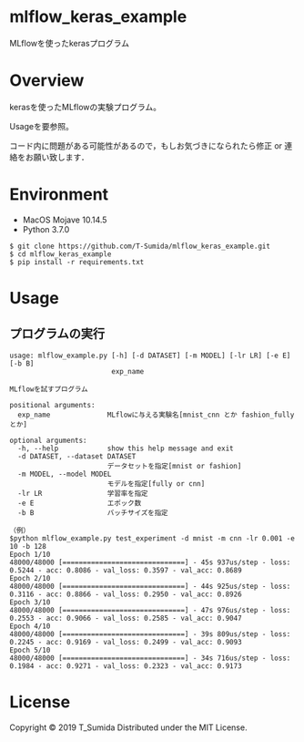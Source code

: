 # mlflow_keras_example
MLflowを使ったkerasプログラム

# Overview
kerasを使ったMLflowの実験プログラム。

Usageを要参照。

コード内に問題がある可能性があるので，もしお気づきになられたら修正 or 連絡をお願い致します．

# Environment
- MacOS Mojave 10.14.5
- Python 3.7.0

```
$ git clone https://github.com/T-Sumida/mlflow_keras_example.git
$ cd mlflow_keras_example
$ pip install -r requirements.txt
```

# Usage
## プログラムの実行
```
usage: mlflow_example.py [-h] [-d DATASET] [-m MODEL] [-lr LR] [-e E] [-b B]
                         exp_name

MLflowを試すプログラム

positional arguments:
  exp_name              MLflowに与える実験名[mnist_cnn とか fashion_fullyとか]

optional arguments:
  -h, --help            show this help message and exit
  -d DATASET, --dataset DATASET
                        データセットを指定[mnist or fashion]
  -m MODEL, --model MODEL
                        モデルを指定[fully or cnn]
  -lr LR                学習率を指定
  -e E                  エポック数
  -b B                  バッチサイズを指定

（例）
$python mlflow_example.py test_experiment -d mnist -m cnn -lr 0.001 -e 10 -b 128
Epoch 1/10
48000/48000 [==============================] - 45s 937us/step - loss: 0.5244 - acc: 0.8086 - val_loss: 0.3597 - val_acc: 0.8689
Epoch 2/10
48000/48000 [==============================] - 44s 925us/step - loss: 0.3116 - acc: 0.8866 - val_loss: 0.2950 - val_acc: 0.8926
Epoch 3/10
48000/48000 [==============================] - 47s 976us/step - loss: 0.2553 - acc: 0.9066 - val_loss: 0.2585 - val_acc: 0.9047
Epoch 4/10
48000/48000 [==============================] - 39s 809us/step - loss: 0.2245 - acc: 0.9169 - val_loss: 0.2499 - val_acc: 0.9093
Epoch 5/10
48000/48000 [==============================] - 34s 716us/step - loss: 0.1984 - acc: 0.9271 - val_loss: 0.2323 - val_acc: 0.9173
```

# License
Copyright © 2019 T_Sumida Distributed under the MIT License.
